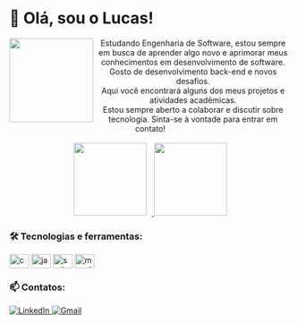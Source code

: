 # 👋 Olá, sou o Lucas!
<img src="https://media.giphy.com/media/iIqmM5tTjmpOB9mpbn/giphy.gif" width="150" align="left" />

<div align="center">
  Estudando Engenharia de Software, estou sempre em busca de aprender algo novo e aprimorar meus conhecimentos em desenvolvimento de software. Gosto de desenvolvimento back-end e novos desafios. <br>Aqui você encontrará alguns dos meus projetos e atividades acadêmicas.
  <br>
  Estou sempre aberto a colaborar e discutir sobre tecnologia. Sinta-se à vontade para entrar em contato!
</div>

<br>
<div align="center">
  <a href="#">
    <img height=130 src="https://my-stats-43gk.vercel.app/api?username=mottavsm&show_icons=true&theme=dark&hide=contribs,issues&show=discussions_answered&rank_icon=github&include_all_commits=true&card_width=110&bg_color=000000&border_color=007acc" style="margin-right: 10px;" />
  </a>
  <a href="#">
    <img height=130 src="https://my-stats-43gk.vercel.app/api/top-langs/?username=mottavsm&hide=html,scss,css&langs_count=8&layout=compact&theme=dark&bg_color=000000&border_color=007acc&card_width=110" />
  </a>
</div>

### 🛠️ Tecnologias e ferramentas:

<div>
  <img align="center" alt="c" height="25" width="35" src="https://cdn.jsdelivr.net/gh/devicons/devicon@latest/icons/c/c-original.svg" />
  <img align="center" alt="java" height="25" width="35" src="https://cdn.jsdelivr.net/gh/devicons/devicon/icons/java/java-original.svg"/>
  <img align="center" alt="spring" height="25" width="35" src="https://cdn.jsdelivr.net/gh/devicons/devicon@latest/icons/spring/spring-original.svg" />
  <img align="center" alt="mysql" height="25" width="35" src="https://cdn.jsdelivr.net/gh/devicons/devicon@latest/icons/mysql/mysql-original.svg" />
</div>

### 📫 Contatos:
<a href="https://www.linkedin.com/in/lucas-silva-01aa85251/" target="_blank">
  <img loading="lazy" src="https://img.shields.io/badge/LinkedIn-0077B5?style=for-the-badge&logo=LinkedIn&logoColor=white" alt="LinkedIn">
</a>
<a href="mailto:ds.lucasilva@gmail.com">
  <img loading="lazy" src="https://img.shields.io/badge/Gmail-D14836?style=for-the-badge&logo=Gmail&logoColor=white" alt="Gmail" target="_blank">
</a>
